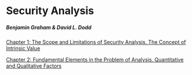 # Security Analysis

##### Benjamin Graham & David L. Dodd

[Chapter 1: The Scope and Limitations of Security Analysis. The Concept of Intrinsic Value](https://github.com/gusaiani/security-analysis-graham-dodd/blob/master/chapter-1.md)

[Chapter 2: Fundamental Elements in the Problem of Analysis. Quantitative and Qualitative Factors](https://github.com/gusaiani/security-analysis-graham-dodd/blob/master/chapter-2.md)
